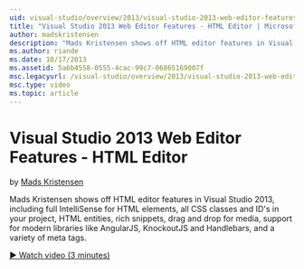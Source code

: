```yaml
---
uid: visual-studio/overview/2013/visual-studio-2013-web-editor-features-html-editor
title: "Visual Studio 2013 Web Editor Features - HTML Editor | Microsoft Docs"
author: madskristensen
description: "Mads Kristensen shows off HTML editor features in Visual Studio 2013, including full IntelliSense for HTML elements, all CSS classes and ID's in your project..."
ms.author: riande
ms.date: 10/17/2013
ms.assetid: 5a6b4558-0555-4cac-99c7-06865169007f
msc.legacyurl: /visual-studio/overview/2013/visual-studio-2013-web-editor-features-html-editor
msc.type: video
ms.topic: article
---
```

# Visual Studio 2013 Web Editor Features - HTML Editor

by [Mads Kristensen](https://github.com/madskristensen)

Mads Kristensen shows off HTML editor features in Visual Studio 2013, including full IntelliSense for HTML elements, all CSS classes and ID's in your project, HTML entities, rich snippets, drag and drop for media, support for modern libraries like AngularJS, KnockoutJS and Handlebars, and a variety of meta tags.

[&#9654; Watch video (3 minutes)](https://channel9.msdn.com/Blogs/ASP-NET-Site-Videos/visual-studio-2013-web-editor-features-html-editor)

